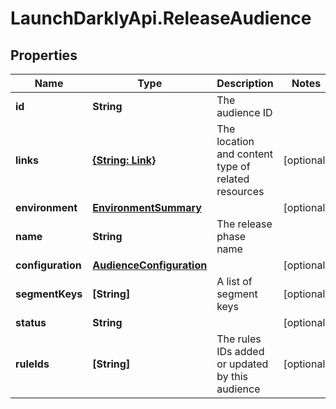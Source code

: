 # LaunchDarklyApi.ReleaseAudience

## Properties

Name | Type | Description | Notes
------------ | ------------- | ------------- | -------------
**id** | **String** | The audience ID | 
**links** | [**{String: Link}**](Link.md) | The location and content type of related resources | [optional] 
**environment** | [**EnvironmentSummary**](EnvironmentSummary.md) |  | [optional] 
**name** | **String** | The release phase name | 
**configuration** | [**AudienceConfiguration**](AudienceConfiguration.md) |  | [optional] 
**segmentKeys** | **[String]** | A list of segment keys | [optional] 
**status** | **String** |  | [optional] 
**ruleIds** | **[String]** | The rules IDs added or updated by this audience | [optional] 


